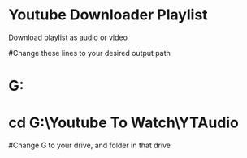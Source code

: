 # Youtube Downloader Playlist
 Download playlist as audio or video
 
 #Change these lines to your desired output path
 # G:
 # cd G:\Youtube To Watch\YTAudio
#Change G to your drive, and folder in that drive
